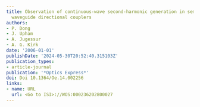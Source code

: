 ```yaml
---
title: Observation of continuous-wave second-harmonic generation in semiconductor
  waveguide directional couplers
authors:
- P. Dong
- J. Upham
- A. Jugessur
- A. G. Kirk
date: '2006-01-01'
publishDate: '2024-05-30T20:52:40.315103Z'
publication_types:
- article-journal
publication: '*Optics Express*'
doi: Doi 10.1364/Oe.14.002256
links:
- name: URL
  url: <Go to ISI>://WOS:000236202800027
---
```

